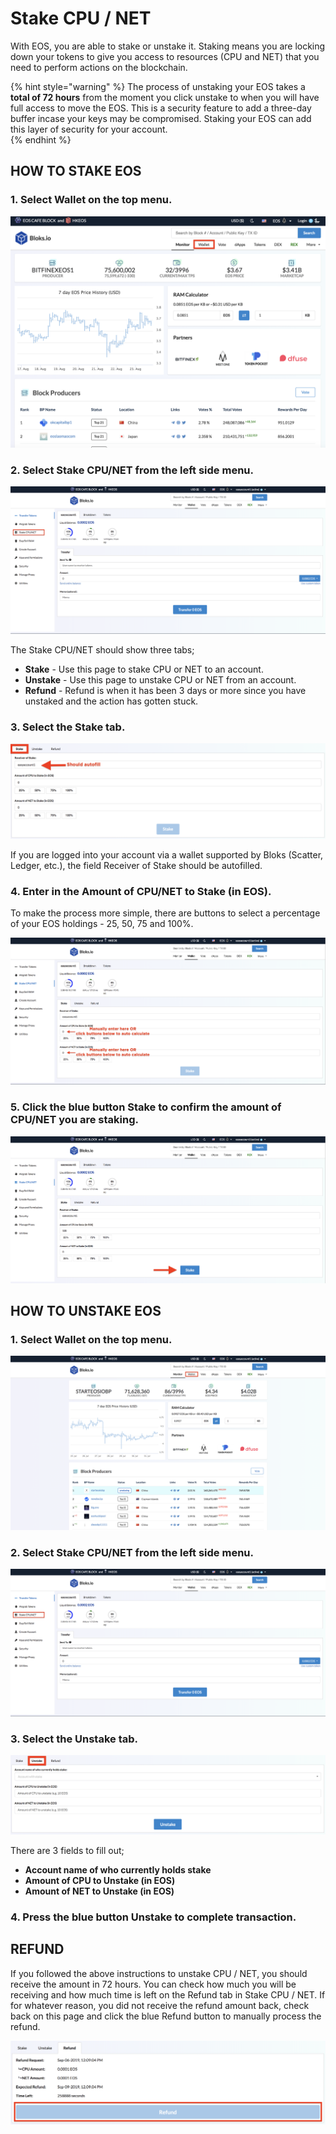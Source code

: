 # Stake CPU / NET

With EOS, you are able to stake or unstake it. Staking means you are locking down your tokens to give you access to resources \(CPU and NET\) that you need to perform actions on the blockchain. 

{% hint style="warning" %}
The process of unstaking your EOS takes a **total of 72 hours** from the moment you click unstake to when you will have full access to move the EOS. This is a security feature to add a three-day buffer incase your keys may be compromised. Staking your EOS can add this layer of security for your account.  
{% endhint %}

## HOW TO STAKE EOS

### 1. Select **Wallet** on the top menu.

![](../.gitbook/assets/image%20%28114%29.png)

### 2. Select **Stake CPU/NET** from the left side menu.

![](../.gitbook/assets/image%20%28203%29.png)

The Stake CPU/NET should show three tabs;

* **Stake** - Use this page to stake CPU or NET to an account.
* **Unstake** - Use this page to unstake CPU or NET from an account.
* **Refund** - Refund is when it has been 3 days or more since you have unstaked and the action has gotten stuck.

### 3. Select the Stake tab.

![](../.gitbook/assets/image%20%2875%29.png)

If you are logged into your account via a wallet supported by Bloks \(Scatter, Ledger, etc.\), the field Receiver of Stake should be autofilled.

### 4. Enter in the **Amount of CPU/NET to Stake \(in EOS\).**

To make the process more simple, there are buttons to select a percentage of your EOS holdings - 25, 50, 75 and 100%.

![](../.gitbook/assets/image%20%2870%29.png)

### 5. Click the blue button Stake to confirm the amount of CPU/NET you are staking.

![](../.gitbook/assets/image%20%28116%29.png)

## HOW TO UNSTAKE EOS

### 1. Select **Wallet** on the top menu.

![](../.gitbook/assets/image%20%2858%29.png)

### 2. Select **Stake CPU/NET** from the left side menu.

![](../.gitbook/assets/image%20%28203%29.png)

### 3. Select the Unstake tab.

![](../.gitbook/assets/image%20%2895%29.png)

There are 3 fields to fill out;

* **Account name of who currently holds stake** 
* **Amount of CPU to Unstake \(in EOS\)** 
* **Amount of NET to Unstake \(in EOS\)**  

### 4. Press the blue button Unstake to complete transaction.



## REFUND

If you followed the above instructions to unstake CPU / NET, you should receive the amount in 72 hours. You can check how much you will be receiving and how much time is left on the Refund tab in Stake CPU / NET. If for whatever reason, you did not receive the refund amount back, check back on this page and click the blue Refund button to manually process the refund.

![](../.gitbook/assets/image%20%2829%29.png)



